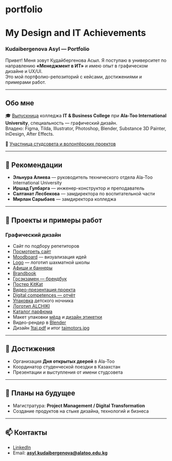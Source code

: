 # portfolio

# My Design and IT Achievements  
### Kudaibergenova Asyl — Portfolio

Привет! Меня зовут Кудайбергенова Асыл. Я поступаю в университет по направлению **«Менеджмент в ИТ»** и имею опыт в графическом дизайне и UX/UI.  
Это мой портфолио-репозиторий с кейсами, достижениями и примерами работ.

---

## Обо мне

🎓 [Выпускница](вручение.jpg) колледжа **IT & Business College** при **Ala-Too International University**, специальность — графический дизайн.  
Владею: Figma, Tilda, Illustrator, Photoshop, Blender, Substance 3D Painter, InDesign, After Effects.  

👥 [Участница студсовета и волонтёрских проектов](itBUS.jpg)

---

## 🧾 Рекомендации

- **Эльнура Алиева** — руководитель технического отдела Ala-Too International University  
- **Иршад Гулбарга** — инженер-конструктор и преподаватель  
- **Салтанат Лесбекова** — замдиректора по воспитательной части  
- **Мирлан Сарыбаев** — замдиректора колледжа  

---

## 📂 Проекты и примеры работ  
### Графический дизайн

- Сайт по подбору репетиторов  
-  [Посмотреть сайт](работагруппсайт.png)
- [Moodboard](мудборд.pdf) — визуализация идей  
- [Logo](заданиелогошахматы.pdf) — логотип шахматной школы  
- [Афиши и баннеры](постерыкконцертам.pdf)  
- [Brandbook](брендбукR.pdf)  
- [Госэкзамен — брендбук](брендбукгосы.pdf)  
- [Постер KitKat](постеркиткат.pdf)  
- [Видео-презентация проекта](https://drive.google.com/file/d/1Bs2hStFzIyAGAYoFFvHL0yE9jzg4Fh8H/view?usp=sharing)  
- [Digital competences — отчёт](https://drive.google.com/file/d/1Xgas1cUcHYclF5-0DdbwG6AmGmdgyxOw/view?usp=sharing)  
- [Упаковка](https://drive.google.com/file/d/1BdODFOfgFJtE2K7YkG0-mVM2D8zokBIB/view?usp=sharing) детского ночника  
- [Логотип ALCHIKI](https://drive.google.com/file/d/1ICoQifaHdQeXGbxZQA9Z4ESzb0WUP8FQ/view?usp=sharing)  
- [Каталог парфюма](https://drive.google.com/file/d/1XqmutVdKr48iafliYixKwxxVec8Xufqf/view?usp=sharing)  
- Макет упаковки [мёда](https://drive.google.com/file/d/1USVyKMyD007KSAUnyyXr4mD8b0LRC0ry/view?usp=sharing) и [дизайн этикетки](https://drive.google.com/file/d/1q7EyPXrpmzZTeNouAxFNPtu37M6o8C7e/view?usp=sharing)  
- Видео-рендер в [Blender](https://drive.google.com/file/d/16BQIUkQ1rFbQSUYs4lkDrMA-I73kC6q9/view?usp=sharing)  
- Дизайн [1tai.pdf](1tai.pdf) и итог [taimotors.jpg](taimotors.jpg)

---

## 🌟 Достижения

- Организация **Дня открытых дверей** в Ala-Too  
- Координатор студенческой поездки в Казахстан  
- Презентации и выступления от имени студсовета  

---

## 🎯 Планы на будущее

- Магистратура: **Project Management / Digital Transformation**  
- Создание продуктов на стыке дизайна, технологий и бизнеса  

---

## 📫 Контакты

- [LinkedIn](https://www.linkedin.com/in/asyl-kudaibergenova-505a62327/)  
- Email: **asyl.kudaibergenova@alatoo.edu.kg**
